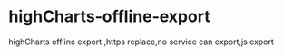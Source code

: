 # highCharts-offline-export
highCharts offline export ,https replace,no service can export,js export 
